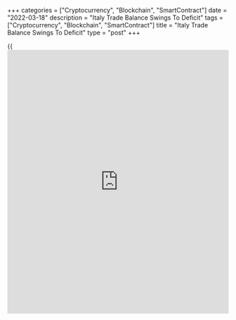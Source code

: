 +++
categories = ["Cryptocurrency", "Blockchain", "SmartContract"]
date = "2022-03-18"
description = "Italy Trade Balance Swings To Deficit"
tags = ["Cryptocurrency", "Blockchain", "SmartContract"]
title = "Italy Trade Balance Swings To Deficit"
type = "post"
+++

{{<iframe id="large-banner" src="https://www.bounty.group/#slide=26.0" width="100%" height="600" scrolling="no" style="border: 0px solid rgb(216, 221, 230); border-radius: 3px;">}}

Italy's trade balance swung to deficit in January, as imports rose
faster than exports, data published by the statistical office Istat
showed on Friday.

The trade balance registered a deficit of EUR 5.052 billion in January
versus a surplus of EUR 1.584 billion in the same month last year.

Exports rose 22.6 percent annually in January and imports gained 44.5
percent.

On a seasonally adjusted basis, exports rose 5.3 percent monthly in
January.

For EU countries, the trade deficit decreased to EUR 890 million in
January from EUR 3.800 billion in December. Exports and imports rose by
25.5 percent and 29.0 percent, respectively.

Data also showed that, import prices grew 17.9 percent yearly in January
and rose 3.0 percent from a month ago.

For comments and feedback [contact](https://www.playgroundfx.com/contact/): editorial@rtt[news](https://www.letsplayfx.com/blog/forex-news-website/).com

[Economic News][1]

 **What parts of the world are seeing the best (and worst) economic
performances lately? Click[here][2] to check out our [Econ Scorecard][2]
and find out! See up-to-the-moment [ranking](https://www.playgroundfx.com/blog/crypto-exchange-ranking/)s for the best and worst
performers in [GDP][3], [unemployment rate][4], [inflation][5] and much
more.**

   1. www.rtt[news](https://www.letsplayfx.com/blog/forex-news-website/).com/Content/EconomicNews.aspx
   2. www.rtt[news](https://www.letsplayfx.com/blog/forex-news-website/).com/economic-scorecard/world-rank/industrial-production/highest-performance.aspx
   3. www.rtt[news](https://www.letsplayfx.com/blog/forex-news-website/).com/economic-scorecard/world-rank/GDP/highest-performance.aspx
   4. www.rtt[news](https://www.letsplayfx.com/blog/forex-news-website/).com/economic-scorecard/world-rank/unemployment-rate/lowest-performance.aspx
   5. www.rtt[news](https://www.letsplayfx.com/blog/forex-news-website/).com/economic-scorecard/world-rank/CPI/highest-performance.aspx